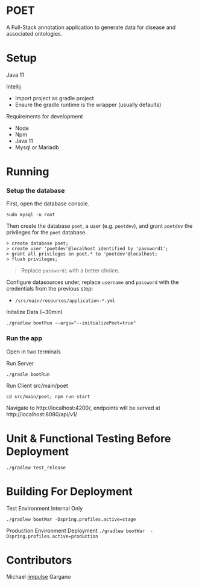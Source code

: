 # POET
A Full-Stack annotation application to generate data for disease and associated ontologies.

# Setup

Java 11

Intellij

- Import project as gradle project
- Ensure the gradle runtime is the wrapper (usually defaults)

Requirements for development
- Node
- Npm
- Java 11
- Mysql or Mariadb



# Running

### Setup the database

First, open the database console.

```shell
sudo mysql -u root
```

Then create the database `poet`, a user (e.g. `poetdev`), and grant `poetdev` the privileges for the `poet` database.
```
> create database poet;
> create user 'poetdev'@localhost identified by 'password1';
> grant all privileges on poet.* to 'poetdev'@localhost;
> flush privileges;
```
> Replace `password1` with a better choice.

Configure datasources under, replace `username` and `password` with the credentials from the previous step:
-   ``/src/main/resources/application-*.yml``

Initalize Data (~30min)

`
./gradlew bootRun --args="--initializePoet=true"
`
### Run the app

Open in two terminals

Run Server

`
./gradle bootRun
`

Run Client src/main/poet

`
cd src/main/poet;
npm run start
`

Navigate to http://localhost:4200/, endpoints will be served at http://localhost:8080/api/v1/


# Unit & Functional Testing Before Deployment

`
    ./gradlew test_release
`

# Building For Deployment
Test Environment Internal Only

`
    ./gradlew bootWar -Dspring.profiles.active=stage
`

Production Environment Deployment
`
    ./gradlew bootWar  -Dspring.profiles.active=production
`


# Contributors

Michael [iimpulse](https://github.com/iimpulse) Gargano
